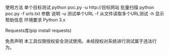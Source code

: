 使用方法 单个目标测试  python poc.py -u http://目标网站 批量扫描 python poc.py -f urls.txt 参数 说明 -u 测试单个URL -f 从文件读取多个URL测试 -h 显示帮助信息 环境要求 Python 3.x

Requests库(pip install requests)

免责声明 本工具仅限授权安全测试使用。未经授权对系统进行测试属于违法行为。
